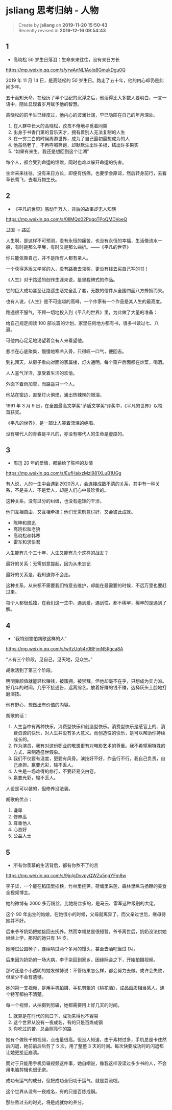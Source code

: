 jsliang 思考归纳 - 人物
===

> Create by **jsliang** on **2019-11-20 15:50:43**  
> Recently revised in **2019-12-16 09:54:43**

## 1

* 高晓松 50 岁生日落泪：生命来来往往，没有来日方长

https://mp.weixin.qq.com/s/yrwAnNL1Aolq8GmukDgu0Q

2019 年 11 月 14 日，是高晓松的 50 岁生日。路走了五十年，他的内心却仍是此间少年。

五十而知天命，在经历了半个世纪的沉浮之后，他活得比大多数人要明白，一言一语中，随处显现着岁月赋予他的智慧。

高晓松的前半生已经度过，他内心的波澜壮阔，早已隐匿在自己的年月深处。

1. 在人群中长大的高晓松，孜孜不倦地寻觅着同类
2. 出身于书香门第的音乐天才，拥有着别人无法复制的人生
3. 在一穷二白的时候周游世界，成为了自己最初最想成为的人
4. 他虽然老了，不再呼喊奔跑，却默默生出许多根，结出许多果实
5. “如果有来生，我还是想回到这个江湖”

每个人，都会受到命运的馈赠，同时也难以躲开命运的伤害。

生命来来往往，没有来日方长，即便有伤痛，也要学会原谅，然后转身前行，去看草长莺飞，去看万物生长。

## 2

* 《平凡的世界》感动千万人，背后的故事却无人知晓

https://mp.weixin.qq.com/s/0IlMQd02PqqoTPoQMDVoeQ

卫国 -> 路遥

人生啊，是这样不可预测，没有永恒的痛苦，也没有永恒的幸福，生活像流水一般，有时是那么平展，有时又是那么曲折。——《平凡的世界》

你只能依靠自己，并不是所有人都有亲人。

一个获得茅盾文学奖的人，没有路费去领奖，更没有钱去买自己写的书！

《人生》对于路遥的创作生涯来说，是里程碑式的作品。

它的巨大成功甚至让路遥生活完全乱了套，无数的信件从全国四面八方蜂拥而来。

也有人说，《人生》是不可逾越的高峰，一个作家有一个作品是其人生的最高度。

路遥很不服气，不顾一切地投入到《平凡的世界》里，为此做了大量的准备：

给自己规定阅读 100 部长篇的计划，家里任何地方都有书，很多书读过七、八遍。

可他内心足足地渴望着会有人来看望他。

悲凉在心底聚集，慢慢地寒冷入骨，只得叹一口气，便回去。

到礼拜天，从房子看向对面的家属楼，灯火通明，每个窗户后面都在炒菜，喝酒。

人人喜气洋洋，享受着生活的欢愉。

外面下着雨加雪，而路遥只一个人。

他站在窗边，直至灯火俱熄，涌出热辣辣的眼泪。

1991 年 3 月 9 日，在全国最高文学奖“茅盾文学奖”评奖中，《平凡的世界》以榜首获奖。

《平凡的世界》，是一部让人笑着流泪的绝唱。

没有哪代人的青春是平凡的，亦没有哪代人的生命是虚度的。

## 3

* 周迅 20 年的爱情，都输给了陈坤的友情

https://mp.weixin.qq.com/s/EufHaixzMzI981XLuB1UGg

有人说，人的一生中会遇到2920万人，会连接成数不清的关系，其中有一种关系，不是亲人、不是爱人，却是人们心中最珍贵的。

这种关系，没有过分的纠缠，也没有逾矩的干涉。

他们互相自由，又互相牵挂；他们无需刻意讨好，又会彼此成就。

* 陈坤和周迅
* 高晓松和老狼
* 高晓松和韩寒
* 雷军和求伯君

人生能有几个三十年，人生又能有几个这样的战友？

最好的关系：无需刻意提起，因为从未忘记

最好的关系是，我知道你不会走。

这种关系，从来都不需要我们特意去维护，却能在最需要的时候，不远万里也要赶过来。

每个人都很孤独，在我们这一生中，遇到爱，遇到性，都不稀罕，稀罕的是遇到了解。

## 4

* “我特别害怕胡歌这样的人”

https://mp.weixin.qq.com/s/wifzUq54r0BFjmN5Rgca8A

“人有三个阶段，见自己，见天地，见众生。”

胡歌活到了第三个阶段。

明明靠颜值就能轻松赚钱，被簇拥，被崇拜。但他却毫不在乎，只想成为实力派。好几年的时间，几乎不接通告，远离综艺。放着好赚的钱不赚，选择灰头土脸地打磨演技。

他有野心，想做出有价值的内容。

胡歌的话：

1. 人生当中有两种快乐，消费型快乐和创造型快乐。消费型快乐是感官上的、消费资源的快乐，对人生并没有多大意义。而创造性的快乐，是可以帮助你持续成长的。
2. 作为演员，我有对这份职业的敬畏更有对电影艺术的尊重。我不希望用特殊的方式，来制造盛世假象。
3. 我们不仅要有温度，更要有风骨。演技好不好，作品行不行，我自己负责，自己承担。赢要光彩，输不丢人。
4. 人生是一场难得的修行，不要轻易交白卷。
5. 赢要光彩，输不丢人。

人设是可以装的，但修养没法装。

胡歌的优点：

1. 谦卑
2. 修养高
3. 尊重他人
4. 心态好
5. 公益人士

## 5

* 所有你羡慕的生活背后，都有你熬不了的苦

https://mp.weixin.qq.com/s/9jplgDvvpyQWZu5ngYFm8w

李子柒，一个能在稻田里插秧，竹林里挖笋，荷塘里采莲，森林里纵马扬鞭的美食全视频博主。

她的微博有 2000 多万粉丝，比她粉丝多的，是马云、雷军这种级别的大佬。

这个 90 年出生的姑娘，在她很小的时候，父母就离异了。而父亲过世后，继母待她并不好。

后来爷爷奶奶把她接回去抚养。然而幸福总是很短暂，爷爷离世后，奶奶没法供她继续上学，那时的她只有 14 岁。

她睡过公园椅子，连续啃过两个多月的馒头，甚至去酒吧当过 DJ。

后来因为奶奶的一场大病，李子柒回到家乡，因缘际会之下，开始拍摄视频。

那时还是个小透明的她发微博说：不管结果怎么样，都会努力去做。或许会失败，但至少不会有遗憾。

她的第一支视频，是用手机拍摄、手机剪辑的《桃花酒》，成品画质相当感人，连个特写都拍不清楚。

每一个视频，从拍摄到剪辑，她都需要用上好几天的时间。

1. 就算是在时代的风口下，成功来得也不容易
2. 这个世界从没有一夜成名，有的只是百炼成钢
3. 你吃过的苦，总会照亮你的路

她有个做秋千的视频，点击量很高。但没人知道，由于素材过多，手机总是卡住然后闪退，她前前后后剪了 5 次，用了整整 3 天的时间。每次快要成功时的闪退都让她更接近崩溃。

而对于只能用手机剪辑视频这件事，她自嘲说，像我这样没读过多少书的人，不会用电脑剪辑也很无奈。

成功有运气的成分，但把成功全归功于运气，就是耍流氓。

这个世界从没有一夜成名，有的只是百炼成钢。

那些熬过去的时光，将是成就你的养分。